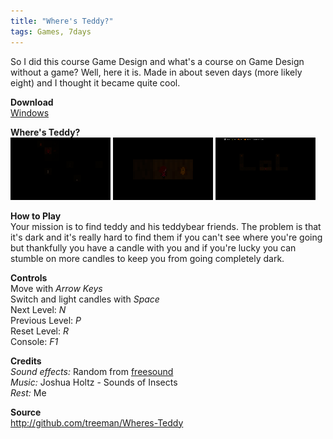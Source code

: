 ```yaml
---
title: "Where's Teddy?"
tags: Games, 7days
---
```


So I did this course Game Design and what's a course on Game Design without a game? Well, here it is. Made in about seven days (more likely eight) and I thought it became quite cool.

**Download**  
[Windows](#)

**Where's Teddy?**   
![](/images/games/thumbs/teddy1.png)
![](/images/games/thumbs/teddy2.png)
![](/images/games/thumbs/teddy3.png)

**How to Play**   
Your mission is to find teddy and his teddybear friends. The problem is that it's dark and it's really hard to find them if you can't see where you're going but thankfully you have a candle with you and if you're lucky you can stumble on more candles to keep you from going completely dark.

**Controls**   
Move with *Arrow Keys*   
Switch and light candles with *Space*   
Next Level: *N*   
Previous Level: *P*   
Reset Level: *R*   
Console: *F1*

**Credits**   
*Sound effects:* Random from [freesound](http://www.freesound.org/)  
*Music:* Joshua Holtz - Sounds of Insects  
*Rest:* Me

**Source**   
<http://github.com/treeman/Wheres-Teddy>

[id]: http://www.ludumdare.com/

